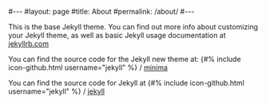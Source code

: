 #---
#layout: page
#title: About
#permalink: /about/
#---

This is the base Jekyll theme. You can find out more info about customizing your Jekyll theme, as well as basic Jekyll usage documentation at [jekyllrb.com](http://jekyllrb.com/)

You can find the source code for the Jekyll new theme at:
{#% include icon-github.html username="jekyll" %} /
[minima](https://github.com/jekyll/minima)

You can find the source code for Jekyll at
{#% include icon-github.html username="jekyll" %} /
[jekyll](https://github.com/jekyll/jekyll)
